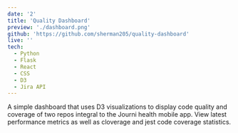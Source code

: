 ```yaml
---
date: '2'
title: 'Quality Dashboard'
preview: './dashboard.png'
github: 'https://github.com/sherman205/quality-dashboard'
live: ''
tech:
  - Python
  - Flask
  - React
  - CSS
  - D3
  - Jira API
---
```

A simple dashboard that uses D3 visualizations to display code quality and coverage of two repos integral to the Journi health mobile app. View latest performance metrics as well as cloverage and jest code coverage statistics.